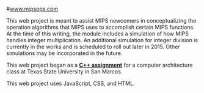 #www.mipsops.com

This web project is meant to assist MIPS newcomers in conceptualizing the operation algorithms that MIPS uses to accomplish certain MIPS functions. At the time of this writing, the module includes a simulation of how MIPS handles integer multiplication. An additional simulation for integer division is currently in the works and is scheduled to roll out later in 2015. Other simulations may be incorporated in the future.

This web project began as a **[C++ assignment](https://github.com/stcybrdgs/misclCpp/tree/master/mipsOps)** for a computer architecture class at Texas State University in San Marcos.

This web project uses JavaScript, CSS, and HTML.

